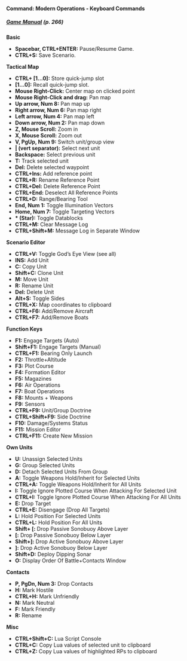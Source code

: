 #### Command: Modern Operations - Keyboard Commands

##### [**Game Manual**](https://www.matrixgames.com/amazon/PDF/CMO/CMO_manual_EBOOK.pdf) *(p. 266)* 

**Basic**

* **Spacebar, CTRL+ENTER:** Pause/Resume Game.
* **CTRL+S:** Save Scenario.

**Tactical Map**

* **CTRL+ [1...0]:** Store quick-jump slot
* **[1...0]:** Recall quick-jump slot.
* **Mouse Right-Click:** Center map on clicked point
* **Mouse Right-Click and drag:** Pan map
* **Up arrow, Num 8:** Pan map up
* **Right arrow, Num 6:** Pan map right
* **Left arrow, Num 4:** Pan map left
* **Down arrow, Num 2:** Pan map down
* **Z, Mouse Scroll:** Zoom in
* **X, Mouse Scroll:** Zoom out
* **V, PgUp, Num 9:** Switch unit/group view
* **| (vert separator):** Select next unit
* **Backspace:** Select previous unit
* **T:** Track selected unit
* **Del:** Delete selected waypoint
* **CTRL+Ins:** Add reference point
* **CTRL+R:** Rename Reference Point
* **CTRL+Del:** Delete Reference Point
* **CTRL+End:** Deselect All Reference Points
* **CTRL+D:** Range/Bearing Tool
* **End, Num 1:** Toggle Illumination Vectors
* **Home, Num 7:** Toggle Targeting Vectors
* **\* (Star):** Toggle Datablocks
* **CTRL+M:** Clear Message Log
* **CTRL+Shift+M:** Message Log in Separate Window

**Scenario Editor**

* **CTRL+V:** Toggle God’s Eye View (see all)
* **INS:** Add Unit
* **C:** Copy Unit
* **Shift+C:** Clone Unit
* **M:** Move Unit
* **R:** Rename Unit
* **Del:** Delete Unit
* **Alt+S:** Toggle Sides
* **CTRL+X:** Map coordinates to clipboard
* **CTRL+F6:** Add/Remove Aircraft
* **CTRL+F7:** Add/Remove Boats

**Function Keys**

* **F1:** Engage Targets (Auto)
* **Shift+F1:** Engage Targets (Manual)
* **CTRL+F1:** Bearing Only Launch
* **F2:** Throttle+Altitude
* **F3:** Plot Course
* **F4:** Formation Editor
* **F5:** Magazines
* **F6:** Air Operations
* **F7:** Boat Operations
* **F8:** Mounts + Weapons
* **F9:** Sensors
* **CTRL+F9:** Unit/Group Doctrine
* **CTRL+Shift+F9:** Side Doctrine
* **F10:** Damage/Systems Status
* **F11:** Mission Editor
* **CTRL+F11:** Create New Mission

**Own Units**

* **U:** Unassign Selected Units
* **G:** Group Selected Units
* **D:** Detach Selected Units From Group
* **A:** Toggle Weapons Hold/Inherit for Selected Units
* **CTRL+A:** Toggle Weapons Hold/Inherit for All Units
* **I:** Toggle Ignore Plotted Course When Attacking For Selected Unit
* **CTRL+I:** Toggle Ignore Plotted Course When Attacking For All Units
* **E:** Drop Target
* **CTRL+E:** Disengage (Drop All Targets)
* **L:** Hold Position For Selected Units
* **CTRL+L:** Hold Position For All Units
* **Shift+ [:** Drop Passive Sonobuoy Above Layer
* **[:** Drop Passive Sonobuoy Below Layer
* **Shift+]:** Drop Active Sonobuoy Above Layer
* **]:** Drop Active Sonobuoy Below Layer
* **Shift+D:** Deploy Dipping Sonar
* **O:** Display Order Of Battle+Contacts Window 

**Contacts**

* **P, PgDn, Num 3:** Drop Contacts
* **H:** Mark Hostile
* **CTRL+H:** Mark Unfriendly
* **N:** Mark Neutral
* **F:** Mark Friendly
* **R:** Rename

**Misc**

* **CTRL+Shift+C:** Lua Script Console
* **CTRL+C:** Copy Lua values of selected unit to clipboard
* **CTRL+Z:** Copy Lua values of highlighted RPs to clipboard
